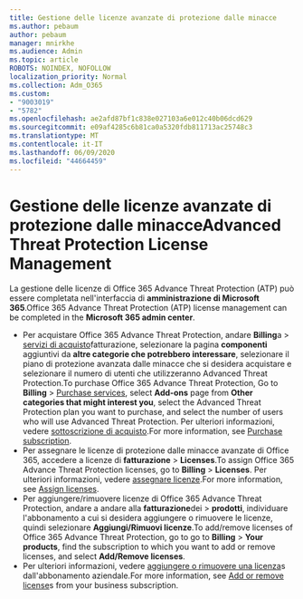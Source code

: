 ```yaml
---
title: Gestione delle licenze avanzate di protezione dalle minacce
ms.author: pebaum
author: pebaum
manager: mnirkhe
ms.audience: Admin
ms.topic: article
ROBOTS: NOINDEX, NOFOLLOW
localization_priority: Normal
ms.collection: Adm_O365
ms.custom:
- "9003019"
- "5782"
ms.openlocfilehash: ae2afd87bf1c838e027103a6e012c40b06dcd629
ms.sourcegitcommit: e09af4285c6b81ca0a5320fdb811713ac25748c3
ms.translationtype: MT
ms.contentlocale: it-IT
ms.lasthandoff: 06/09/2020
ms.locfileid: "44664459"
---
```

# <a name="advanced-threat-protection-license-management"></a><span data-ttu-id="ee7f6-102">Gestione delle licenze avanzate di protezione dalle minacce</span><span class="sxs-lookup"><span data-stu-id="ee7f6-102">Advanced Threat Protection License Management</span></span>

<span data-ttu-id="ee7f6-103">La gestione delle licenze di Office 365 Advance Threat Protection (ATP) può essere completata nell'interfaccia di **amministrazione di Microsoft 365**.</span><span class="sxs-lookup"><span data-stu-id="ee7f6-103">Office 365 Advance Threat Protection (ATP) license management can be completed in the  **Microsoft 365 admin center**.</span></span>

- <span data-ttu-id="ee7f6-104">Per acquistare Office 365 Advance Threat Protection, andare **Billing**a  >  [servizi di acquisto](https://go.microsoft.com/fwlink/p/?linkid=868433)fatturazione, selezionare la pagina **componenti** aggiuntivi da **altre categorie che potrebbero interessare**, selezionare il piano di protezione avanzata dalle minacce che si desidera acquistare e selezionare il numero di utenti che utilizzeranno Advanced Threat Protection.</span><span class="sxs-lookup"><span data-stu-id="ee7f6-104">To purchase Office 365 Advance Threat Protection, Go to  **Billing** > [Purchase services](https://go.microsoft.com/fwlink/p/?linkid=868433), select **Add-ons** page from  **Other categories that might interest you**, select the Advanced Threat Protection plan you want to purchase, and select the number of users who will use Advanced Threat Protection.</span></span> <span data-ttu-id="ee7f6-105">Per ulteriori informazioni, vedere [sottoscrizione di acquisto](https://docs.microsoft.com/microsoft-365/commerce/subscriptions/upgrade-to-different-plan).</span><span class="sxs-lookup"><span data-stu-id="ee7f6-105">For more information, see [Purchase subscription](https://docs.microsoft.com/microsoft-365/commerce/subscriptions/upgrade-to-different-plan).</span></span>
- <span data-ttu-id="ee7f6-106">Per assegnare le licenze di protezione dalle minacce avanzate di Office 365, accedere a licenze di **fatturazione**  >  **Licenses**.</span><span class="sxs-lookup"><span data-stu-id="ee7f6-106">To assign Office 365 Advance Threat Protection licenses, go to **Billing** > **Licenses**.</span></span> <span data-ttu-id="ee7f6-107">Per ulteriori informazioni, vedere [assegnare licenze](https://docs.microsoft.com/microsoft-365/admin/manage/assign-licenses-to-users).</span><span class="sxs-lookup"><span data-stu-id="ee7f6-107">For more information, see  [Assign licenses](https://docs.microsoft.com/microsoft-365/admin/manage/assign-licenses-to-users).</span></span>  
- <span data-ttu-id="ee7f6-108">Per aggiungere/rimuovere licenze di Office 365 Advance Threat Protection, andare a andare alla **fatturazione**dei  >  **prodotti**, individuare l'abbonamento a cui si desidera aggiungere o rimuovere le licenze, quindi selezionare **Aggiungi/Rimuovi licenze**.</span><span class="sxs-lookup"><span data-stu-id="ee7f6-108">To add/remove licenses of Office 365 Advance Threat Protection, go to go to **Billing** > **Your products**, find the subscription to which you want to add or remove licenses, and select **Add/Remove licenses**.</span></span>  
- <span data-ttu-id="ee7f6-109">Per ulteriori informazioni, vedere [aggiungere o rimuovere una licenza](https://docs.microsoft.com/microsoft-365/commerce/licenses/buy-licenses?view=o365-worldwide#add-or-remove-licenses-for-your-business-subscription)s dall'abbonamento aziendale.</span><span class="sxs-lookup"><span data-stu-id="ee7f6-109">For more information, see [Add or remove license](https://docs.microsoft.com/microsoft-365/commerce/licenses/buy-licenses?view=o365-worldwide#add-or-remove-licenses-for-your-business-subscription)s from your business subscription.</span></span>
